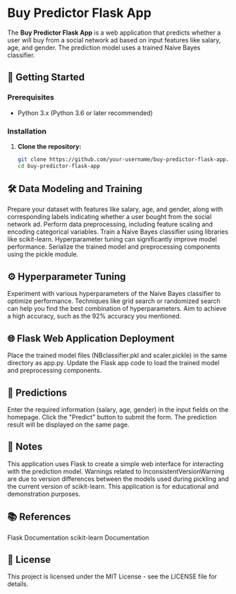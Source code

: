 # Buy Predictor Flask App

The **Buy Predictor Flask App** is a web application that predicts whether a user will buy from a social network ad based on input features like salary, age, and gender. The prediction model uses a trained Naive Bayes classifier.

## 🚀 Getting Started

### Prerequisites

- Python 3.x (Python 3.6 or later recommended)

### Installation

1. **Clone the repository:**

   ```bash
   git clone https://github.com/your-username/buy-predictor-flask-app.git
   cd buy-predictor-flask-app
## 🛠️ Data Modeling and Training
Prepare your dataset with features like salary, age, and gender, along with corresponding labels indicating whether a user bought from the social network ad.
Perform data preprocessing, including feature scaling and encoding categorical variables. 
Train a Naive Bayes classifier using libraries like scikit-learn. Hyperparameter tuning can significantly improve model performance. 
Serialize the trained model and preprocessing components using the pickle module.

## ⚙️ Hyperparameter Tuning
Experiment with various hyperparameters of the Naive Bayes classifier to optimize performance.
Techniques like grid search or randomized search can help you find the best combination of hyperparameters.
Aim to achieve a high accuracy, such as the 92% accuracy you mentioned.

## 🌐 Flask Web Application Deployment
Place the trained model files (NBclassifier.pkl and scaler.pickle) in the same directory as app.py.
Update the Flask app code to load the trained model and preprocessing components.

## 🚀 Predictions
Enter the required information (salary, age, gender) in the input fields on the homepage.
Click the "Predict" button to submit the form.
The prediction result will be displayed on the same page.

## 📝 Notes
This application uses Flask to create a simple web interface for interacting with the prediction model.
Warnings related to InconsistentVersionWarning are due to version differences between the models used during pickling and the current version of scikit-learn.
This application is for educational and demonstration purposes.

## 📚 References
Flask Documentation
scikit-learn Documentation
## 📄 License
This project is licensed under the MIT License - see the LICENSE file for details.






